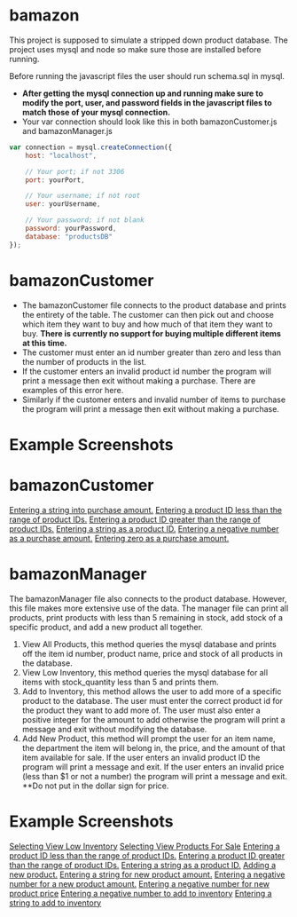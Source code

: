 # bamazon
This project is supposed to simulate a stripped down product database.
The project uses mysql and node so make sure those are installed before running.

Before running the javascript files the user should run schema.sql in mysql.

*  __After getting the mysql connection up and running make sure to modify the port, user, and password fields in the javascript files to match those of your mysql connection.__
* Your var connection should look like this in both bamazonCustomer.js and bamazonManager.js
```javascript
var connection = mysql.createConnection({
    host: "localhost",

    // Your port; if not 3306
    port: yourPort,

    // Your username; if not root
    user: yourUsername,

    // Your password; if not blank
    password: yourPassword,
    database: "productsDB"
});
```

# bamazonCustomer
* The bamazonCustomer file connects to the product database and prints the entirety of the table.
The customer can then pick out and choose which item they want to buy and how much of that item they want to buy. 
**There is currently no support for buying multiple different items at this time.**
* The customer must enter an id number greater than zero and less than the number of products in the list.
* If the customer enters an invalid product id number the program will print a message then exit without making a purchase. There are examples of this error here.
* Similarly if the customer enters and invalid number of items to purchase the program will print a message then exit without making a purchase.

# Example Screenshots #
# bamazonCustomer 
[Entering a string into purchase amount.](./images/bamazonCustomer/amtPurchaseNotNum.png)
[Entering a product ID less than the range of product IDs.](./images/bamazonCustomer/idLessThanRange.png)
[Entering a product ID greater than the range of product IDs.](./images/bamazonCustomer/idMoreThanRange.png)
[Entering a string as a product ID.](./images/bamazonCustomer/idNotNum.png)
[Entering a negative number as a purchase amount.](./images/bamazonCustomer/purchaseNegative.png)
[Entering zero as a purchase amount.](./images/bamazonCustomer/purchasezero.png)

# bamazonManager
The bamazonManager file also connects to the product database. However, this file makes more extensive use of the data.
The manager file can print all products, print products with less than 5 remaining in stock, add stock of a specific product, and add a new product all together.
1. View All Products, this method queries the mysql database and prints off the item id number, product name, price and stock of all products in the database.
1. View Low Inventory, this method queries the mysql database for all items with stock_quantity less than 5 and prints them.
1. Add to Inventory, this method allows the user to add more of a specific product to the database. The user must enter the correct product id for the product they want to add more of. The user must also enter a positive integer for the amount to add otherwise the program will print a message and exit without modifying the database.
1. Add New Product, this method will prompt the user for an item name, the department the item will belong in, the price, and the amount of that item available for sale. If the user enters an invalid product ID the program will print a message and exit. If the user enters an invalid price (less than $1 or not a number) the program will print a message and exit.
**Do not put in the dollar sign for price. 

# Example Screenshots #
[Selecting View Low Inventory](./images/bamazonManager/displayLowInv.png)
[Selecting View Products For Sale](./images/bamazonManager/displayProducts.png)
[Entering a product ID less than the range of product IDs.](./images/bamazonManager/idLessThanRange.png)
[Entering a product ID greater than the range of product IDs.](./images/bamazonManager/idMoreThanRange.png)
[Entering a string as a product ID.](./images/bamazonManager/idNotNum.png)
[Adding a new product.](./images/bamazonManager/newProductAdded.png)
[Entering a string for new product amount.](./images/bamazonManager/newProductAmountNotNum.png)
[Entering a negative number for a new product amount.](./images/bamazonManager/newProductAmountOutOfRange.png)
[Entering a negative number for new product price](./images/bamazonManager/newProductPriceOutOfRange.png)
[Entering a negative number to add to inventory](./images/bamazonManager/restockAmountLessThanZero.png)
[Entering a string to add to inventory](./images/bamazonManager/restockAmountNotNum.png)